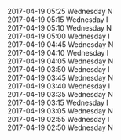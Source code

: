 2017-04-19 05:25 Wednesday  N  
2017-04-19 05:15 Wednesday  I  
2017-04-19 05:10 Wednesday  N  
2017-04-19 05:00 Wednesday  I  
2017-04-19 04:45 Wednesday  N  
2017-04-19 04:10 Wednesday  I  
2017-04-19 04:05 Wednesday  N  
2017-04-19 03:50 Wednesday  I  
2017-04-19 03:45 Wednesday  N  
2017-04-19 03:40 Wednesday  I  
2017-04-19 03:35 Wednesday  N  
2017-04-19 03:15 Wednesday  I  
2017-04-19 03:05 Wednesday  N  
2017-04-19 02:55 Wednesday  I  
2017-04-19 02:50 Wednesday  N  
